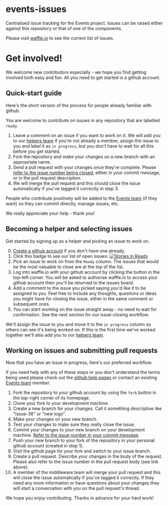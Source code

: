 events-issues
=============

Centralised issue tracking for the Events project.
Issues can be raised either against this repository or that of one of the components.

Please visit [waffle.io](https://waffle.io/openrightsgroup/events-issues) to see the current list of issues.

Get involved!
=============

We welcome new contributors especially - we hope you find getting involved both easy and fun. All you need to get started is a github account.

Quick-start guide
-----------------

Here's the short version of the process for people already familiar with github.

You are welcome to contribute on issues in any repository that are labelled `ready`.

1. Leave a comment on an issue if you want to work on it. We will add you to our [helpers team](https://github.com/orgs/openrightsgroup/teams/helpers) if you're not already a member, assign the issue to you and label it as `in progress`, but you don't have to wait for all this before you get started.
2. Fork the repository and make your changes on a new branch with an appropriate name.
3. Send a pull request with your changes once they're complete. Please [refer to the issue number being closed](https://help.github.com/articles/closing-issues-via-commit-messages), either in your commit message, or in the pull request description.
4. We will merge the pull request and this should close the issue automatically if you've tagged it correctly in step 3.

People who contribute positively will be added to the [Events team](https://github.com/orgs/openrightsgroup/teams/events) (if they want) so they can commit directly, manage issues, etc.

We really appreciate your help - thank you!

Becoming a helper and selecting issues
--------------------------------------

Get started by signing up as a helper and picking an issue to work on.

0. [Create a github account](https://github.com/) if you don't have one already.
1. Click this badge to see our list of open issues: [![Stories in Ready](https://badge.waffle.io/openrightsgroup/events-issues.png?label=ready&title=Ready)](https://waffle.io/openrightsgroup/events-issues)
2. Pick an issue to work on from the `Ready` column. The issues that would be the most valuable to close are at the top of the list.
3. Log into waffle.io with your github account by clicking the button in the top-left corner. You will be asked to authorise waffle.io to access your github account then you'll be returned to the issues board.
4. Add a comment to the issue you picked saying you'd like it to be assigned to you. Feel free to include any thoughts, questions or ideas you might have for closing the issue, either in the same comment or subsequent ones.
5. You can start working on the issue straight away - no need to wait for confirmation. See the next section for our issue-closing workflow.

We'll assign the issue to you and move it to the `in progress` column so others can see it's being worked on. If this is the first time we've worked together we'll also add you to our [helpers team](https://github.com/orgs/openrightsgroup/teams/helpers).

Working on issues and submitting pull requests
----------------------------------------------

Now that you have an issue in progress, here's our preferred workflow.

If you need help with any of these steps or you don't understand the terms being used please check out the [github help pages](https://help.github.com/articles/fork-a-repo) or contact an existing [Events team](https://github.com/orgs/openrightsgroup/teams/events) member.

1. Fork the repository to your github account by using the `fork` button in the top-right corner of its homepage.
2. Clone your fork to your development machine.
3. Create a new branch for your changes. Call it something descriptive like "issue-38" or "new logo".
4. Make your changes on your new branch.
5. Test your changes to make sure they really close the issue.
6. Commit your changes to your new branch on your development machine. [Refer to the issue number in your commit message](https://help.github.com/articles/closing-issues-via-commit-messages).
7. Push your new branch to your fork of the repository in your personal github account (created in step 1).
8. Visit the github page for your fork and switch to your issue branch.
9. Create a pull request. Describe your changes in the body of the request. Please also refer to the issue number in the pull request body (see link above).
10. A member of the middleware team will merge your pull request and this will close the issue automatically if you've tagged it correctly. If they need any more information or have questions about your changes they will start a conversation with you on the pull request's thread.

We hope you enjoy contributing. Thanks in advance for your hard work!
